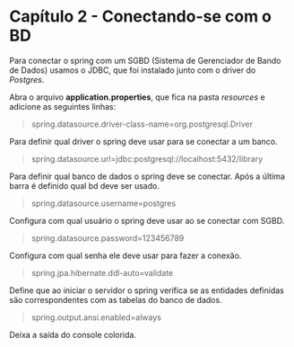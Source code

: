 # Capítulo 2 - Conectando-se com o BD

Para conectar o spring com um SGBD (Sistema de Gerenciador de Bando de Dados) usamos o JDBC, que foi instalado
junto com o driver do _Postgres_.

Abra o arquivo __application.properties__, que fica na pasta _resources_ e adicione as seguintes linhas:

> spring.datasource.driver-class-name=org.postgresql.Driver

Para definir qual driver o spring deve usar para se conectar a um banco.

> spring.datasource.url=jdbc:postgresql://localhost:5432/library

Para definir qual banco de dados o spring deve se conectar.
Após a última barra é definido qual bd deve ser usado.

> spring.datasource.username=postgres

Configura com qual usuário o spring deve usar ao se conectar com SGBD.
> spring.datasource.password=123456789

Configura com qual senha ele deve usar para fazer a conexão.

> spring.jpa.hibernate.ddl-auto=validate

Define que ao iniciar o servidor o spring verifica se as entidades definidas são correspondentes
com as tabelas do banco de dados.

> spring.output.ansi.enabled=always

Deixa a saída do console colorida.
